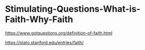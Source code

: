 # Stimulating-Questions-What-is-Faith-Why-Faith
https://www.gotquestions.org/definition-of-faith.html

https://plato.stanford.edu/entries/faith/
